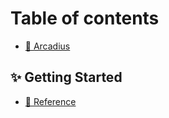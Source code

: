 # Table of contents

* [🌌 Arcadius](README.md)

## ✨ Getting Started

* [📘 Reference](getting-started/reference.md)
